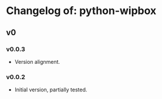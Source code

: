 # Changelog of: python-wipbox

## v0

### v0.0.3

- Version alignment.

### v0.0.2

- Initial version, partially tested.

